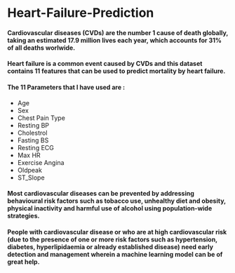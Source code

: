 # Heart-Failure-Prediction

#### Cardiovascular diseases (CVDs) are the number 1 cause of death globally, taking an estimated 17.9 million lives each year, which accounts for 31% of all deaths worlwide.
#### Heart failure is a common event caused by CVDs and this dataset contains 11 features that can be used to predict mortality by heart failure.

#### The 11 Parameters that I have used are :
- Age
- Sex
- Chest Pain Type
- Resting BP
- Cholestrol
- Fasting BS
- Resting ECG
- Max HR
- Exercise Angina
- Oldpeak
- ST_Slope

#### Most cardiovascular diseases can be prevented by addressing behavioural risk factors such as tobacco use, unhealthy diet and obesity, physical inactivity and harmful use of alcohol using population-wide strategies.

#### People with cardiovascular disease or who are at high cardiovascular risk (due to the presence of one or more risk factors such as hypertension, diabetes, hyperlipidaemia or already established disease) need early detection and management wherein a machine learning model can be of great help.
